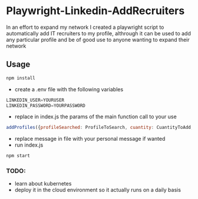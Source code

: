 # Playwright-Linkedin-AddRecruiters
In an effort to expand my network I created a playwright script to automatically add IT recruiters to my profile, althrough it can be used to add any particular profile and be of good use to anyone wanting to expand their network

## Usage
```javascript
npm install
```

- create a .env file with the following variables
```javascript
LINKEDIN_USER=YOURUSER
LINKEDIN_PASSWORD=YOURPASSWORD

```

- replace in index.js the params of the main function call to your use
```javascript
addProfiles({profileSearched: ProfileToSearch, cuantity: CuantityToAdd, myName: YourName})
```

- replace message in file with your personal message if wanted
- run index.js

```javascript
npm start
```

### TODO:
- learn about kubernetes 
- deploy it in the cloud environment so it actually runs on a daily basis
